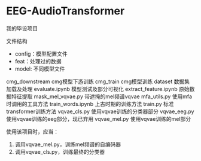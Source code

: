 # EEG-AudioTransformer
我的毕设项目

文件结构  
- config：模型配置文件  
- feat：处理过的数据  
- model: 不同模型文件


cmg_downstream cmg模型下游训练
cmg_train cmg模型训练
dataset 数据集加载及处理
evaluate.ipynb 模型测试及部分可视化
extract_feature.ipynb 原始数据特征提取
mask_mel_vqvae.py 带遮掩的mel频谱vqvae
mfa_utils.py 使用mfa时调用的工具方法
train_words.ipynb 上古时期的训练方法
train.py 标准transformer训练方法
vqvae_cls.py 使用vqvae训练的分类器部分
vqvae_eeg.py 使用vqvae训练的eeg部分，现已弃用
vqvae_mel.py 使用vqvae训练的mel部分  

使用该项目时，应当：  
1. 调用vqvae_mel.py，训练mel频谱的自编码器  
3. 调用vqvae_cls.py，训练最终的分类器
